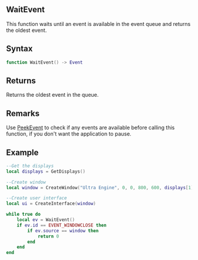 ## WaitEvent

This function waits until an event is available in the event queue and returns the oldest event.

## Syntax

```lua
function WaitEvent() -> Event
```

## Returns

Returns the oldest event in the queue.

## Remarks

Use [PeekEvent](PeekEvent.md) to check if any events are available before calling this function, if you don't want the application to pause.

## Example

```lua
--Get the displays
local displays = GetDisplays()

--Create window
local window = CreateWindow("Ultra Engine", 0, 0, 800, 600, displays[1])

--Create user interface
local ui = CreateInterface(window)

while true do
    local ev = WaitEvent()
    if ev.id == EVENT_WINDOWCLOSE then
        if ev.source == window then
            return 0
        end
    end
end
```